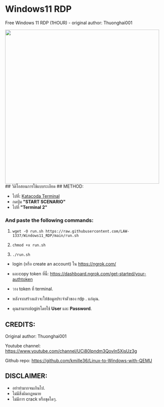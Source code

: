 # Windows11 RDP
Free Windows 11 RDP (1HOUR) - original author: Thuonghai001

<img src="https://cdn.vox-cdn.com/thumbor/3vU4TM6YN6N1fr4EovxPH1vzCeQ=/0x0:2639x1760/1200x800/filters:focal(1109x669:1531x1091)/cdn.vox-cdn.com/uploads/chorus_image/image/69455736/windows11.15.jpg" width="500" />
## วิดิโอสอนการใช้แบบระเอียด
## METHOD:

- ไปที่: [Katacoda Terminal](https://www.katacoda.com/openshift/courses/subsystems/container-internals-lab-2-0-part-1)
- กดปุ่ม **"START SCENARIO"**
- ไปที่ **"Terminal 2"**

### And paste the following commands:

1. `wget -O run.sh https://raw.githubusercontent.com/LAW-1337/Windows11_RDP/main/run.sh`

2. `chmod +x run.sh`

3. `./run.sh`

- login (หรือ create an account) ใน https://ngrok.com/ 

- และcopy token ที่นี้: https://dashboard.ngrok.com/get-started/your-authtoken

- วาง token ที่ terminal.
- หลังจากสร้างแล้วจะให้ข้อมูลประจำตัวของ rdp . แก่คุณ.
- คุณสามารถloginโดยใช้ **User** และ **Password**.

## CREDITS:
Original author: Thuonghai001

Youtube channel: https://www.youtube.com/channel/UCi80Ipndm3QovIn5XisUz3g

Github repo: https://github.com/kmille36/Linux-to-Windows-with-QEMU

## DISCLAIMER:
 - อย่าทำมากจนเกินไป.
 - ไม่มีสิ่งผิดกฎหมาย
 - ไม่มีการ crack หรือขุดใดๆ.
